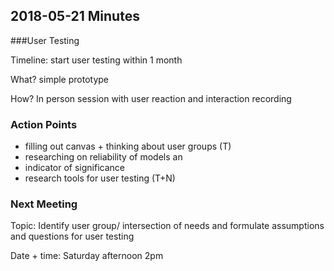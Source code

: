 ## 2018-05-21 Minutes

###User Testing

Timeline:  start user testing within 1 month

What? simple prototype

How? In person session with user reaction and interaction recording



### Action Points

+ filling out canvas + thinking about user groups (T)
+ researching on reliability of models an
+ indicator of significance
+ research tools for user testing (T+N)



### Next Meeting

Topic: Identify user group/ intersection of needs and formulate assumptions and questions for user testing

Date + time: Saturday afternoon 2pm